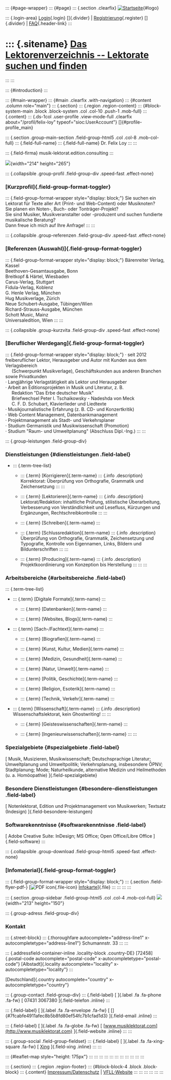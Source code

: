 ::: {#page-wrapper}
::: {#page}
::: {.section .clearfix}
[![Startseite](https://www.lektoren.de/sites/default/files/VfLL_logo.jpg)](/ "Startseite"){#logo}

::: {.login-area}
[Login](/user){.login} []{.divider} \|
[Registrierung](/user/register){.register} []{.divider} \|
[FAQ](/faq-page){.header-link}
:::

::: {.sitename}
[Das Lektorenverzeichnis -- Lektorate suchen und finden](/ "Startseite")
========================================================================
:::
:::

::: {#introduction}
:::

::: {#main-wrapper}
::: {#main .clearfix .with-navigation}
::: {#content .column role="main"}
::: {.section}
::: {.region .region-content}
::: {#block-system-main .block .block-system .col .col-10 .push-1 .mob-full}
::: {.content}
::: {.ds-1col .user-profile .view-mode-full .clearfix about="/profil/felix-loy" typeof="sioc:UserAccount"}
[]{#profile-profile_main}

::: {.section .group-main-section .field-group-html5 .col .col-8 .mob-col-full}
::: {.field-full-name}
::: {.field-full-name}
Dr. Felix Loy
:::
:::

::: {.field-firma}
musik-lektorat.edition.consulting
:::

![](https://www.lektoren.de/sites/default/files/styles/profile-image-full/public/users/profile_img/felix_loy-web.jpg?itok=rWFcQaEn){width="214"
height="265"}

::: {.collapsible .group-profil .field-group-div .speed-fast .effect-none}
### [Kurzprofil]{.field-group-format-toggler}

::: {.field-group-format-wrapper style="display: block;"}
Sie suchen ein Lektorat für Texte aller Art (Print- und Web-Content)
oder Musiknoten?\
Sie planen ein Noten-, Buch- oder Tonträger-Projekt?\
Sie sind Musiker, Musikveranstalter oder -produzent und suchen fundierte
musikalische Beratung?\
Dann freue ich mich auf Ihre Anfrage!
:::
:::

::: {.collapsible .group-referenzen .field-group-div .speed-fast .effect-none}
### [Referenzen (Auswahl)]{.field-group-format-toggler}

::: {.field-group-format-wrapper style="display: block;"}
Bärenreiter Verlag, Kassel\
Beethoven-Gesamtausgabe, Bonn\
Breitkopf & Härtel, Wiesbaden\
Carus-Verlag, Stuttgart\
Fidula-Verlag, Koblenz\
G. Henle Verlag, München\
Hug Musikverlage, Zürich\
Neue Schubert-Ausgabe, Tübingen/Wien\
Richard-Strauss-Ausgabe, München\
Schott Music, Mainz\
Universaledition, Wien
:::
:::

::: {.collapsible .group-kurzvita .field-group-div .speed-fast .effect-none}
### [Beruflicher Werdegang]{.field-group-format-toggler}

::: {.field-group-format-wrapper style="display: block;"}
· seit 2012 freiberuflicher Lektor, Herausgeber und Autor mit Kunden aus
dem Verlagsbereich\
     (Schwerpunkt Musikverlage), Geschäftskunden aus anderen Branchen
sowie Privatkunden\
· Langjährige Verlagstätigkeit als Lektor und Herausgeber\
· Arbeit an Editionsprojekten in Musik und Literatur, z. B.\
     Redaktion \"Das Erbe deutscher Musik\"\
     Briefwechsel Peter I. Tschaikowsky - Nadeshda von Meck\
     C. F. D. Schubart, Klavierlieder und Liedtexte\
· Musikjournalistische Erfahrung (z. B. CD- und Konzertkritik)\
· Web Content Management, Datenbankmanagement\
· Projektmanagement als Stadt- und Verkehrsplaner\
· Studium Germanistik und Musikwissenschaft (Promotion)\
· Studium \"Raum- und Umweltplanung\" (Abschluss Dipl.-Ing.)
:::
:::

::: {.group-leistungen .field-group-div}
### Dienstleistungen {#dienstleistungen .field-label}

-   ::: {.term-tree-list}
    -   ::: {.term}
        [Korrigieren]{.term-name}
        ::: {.info .description}
        Korrektorat: Überprüfung von Orthografie, Grammatik und
        Zeichensetzung
        :::
        :::

    -   ::: {.term}
        [Lektorieren]{.term-name}
        ::: {.info .description}
        Lektorat/Redaktion: inhaltliche Prüfung, stilistische
        Überarbeitung, Verbesserung von Verständlichkeit und Lesefluss,
        Kürzungen und Ergänzungen, Rechtschreibkontrolle
        :::
        :::

    -   ::: {.term}
        [Schreiben]{.term-name}
        :::

    -   ::: {.term}
        [Schlussredaktion]{.term-name}
        ::: {.info .description}
        Überprüfung von Orthografie, Grammatik, Zeichensetzung und
        Typografie, Kontrolle von Eigennamen, Links, Bildern und
        Bildunterschriften
        :::
        :::

    -   ::: {.term}
        [Producing]{.term-name}
        ::: {.info .description}
        Projektkoordinierung von Konzeption bis Herstellung
        :::
        :::
    :::

### Arbeitsbereiche {#arbeitsbereiche .field-label}

::: {.term-tree-list}
-   ::: {.term}
    [Digitale Formate]{.term-name}
    :::

    -   ::: {.term}
        [Datenbanken]{.term-name}
        :::

    -   ::: {.term}
        [Websites, Blogs]{.term-name}
        :::

-   ::: {.term}
    [Sach-/Fachtext]{.term-name}
    :::

    -   ::: {.term}
        [Biografien]{.term-name}
        :::

    -   ::: {.term}
        [Kunst, Kultur, Medien]{.term-name}
        :::

    -   ::: {.term}
        [Medizin, Gesundheit]{.term-name}
        :::

    -   ::: {.term}
        [Natur, Umwelt]{.term-name}
        :::

    -   ::: {.term}
        [Politik, Geschichte]{.term-name}
        :::

    -   ::: {.term}
        [Religion, Esoterik]{.term-name}
        :::

    -   ::: {.term}
        [Technik, Verkehr]{.term-name}
        :::

-   ::: {.term}
    [Wissenschaft]{.term-name}
    ::: {.info .description}
    Wissenschaftslektorat, kein Ghostwriting!
    :::
    :::

    -   ::: {.term}
        [Geisteswissenschaften]{.term-name}
        :::

    -   ::: {.term}
        [Ingenieurwissenschaften]{.term-name}
        :::
:::

### Spezialgebiete {#spezialgebiete .field-label}

[ Musik, Musizieren, Musikwissenschaft; Deutschsprachige Literatur;
Umweltplanung und Umweltpolitik; Verkehrsplanung, insbesondere ÖPNV;
Stadtplanung; Mode; Naturheilkunde, alternative Medizin und Heilmethoden
(u. a. Homöopathie) ]{.field-spezialgebiete}

### Besondere Dienstleistungen {#besondere-dienstleistungen .field-label}

[ Notenlektorat, Edition und Projektmanagement von Musikwerken; Textsatz
(Indesign) ]{.field-besondere-leistungen}

### Softwarekenntnisse {#softwarekenntnisse .field-label}

[ Adobe Creative Suite: InDesign; MS Office; Open Office/Libre Office
]{.field-software}
:::

::: {.collapsible .group-download .field-group-html5 .speed-fast .effect-none}
### [Infomaterial]{.field-group-format-toggler}

::: {.field-group-format-wrapper style="display: block;"}
::: {.section .field-flyer-pdf-}
[![PDF
icon](/modules/file/icons/application-pdf.png "application/pdf"){.file-icon}
[Infokarte](https://www.lektoren.de/sites/default/files/profiles/flyer/dr._felix_loy_infokarte.pdf "dr._felix_loy_infokarte.pdf")]{.file}
:::
:::
:::
:::

::: {.section .group-sidebar .field-group-html5 .col .col-4 .mob-col-full}
![](https://www.lektoren.de/sites/default/files/styles/logo/public/users/profile_logo/loy_logo_schwarz_fuer_netzwerk.jpg?itok=dGQs601P){width="213"
height="150"}

::: {.group-adress .field-group-div}
### Kontakt

::: {.street-block}
::: {.thoroughfare autocomplete="address-line1" x-autocompletetype="address-line1"}
Schumannstr. 33
:::
:::

::: {.addressfield-container-inline .locality-block .country-DE}
[72458]{.postal-code autocomplete="postal-code"
x-autocompletetype="postal-code"} [Albstadt]{.locality
autocomplete="locality" x-autocompletetype="locality"}
:::

[Deutschland]{.country autocomplete="country"
x-autocompletetype="country"}

::: {.group-contact .field-group-div}
::: {.field-label}
[ ]{.label .fa .fa-phone .fa-fw} [ 07431 3067380 ]{.field-telefon
.inline}
:::

::: {.field-label}
[ ]{.label .fa .fa-envelope .fa-fw} [
[]{#7fcabfe4911afec8b5b8fd80ef54fc7b1cfad1d3} ]{.field-email .inline}
:::

::: {.field-label}
[ ]{.label .fa .fa-globe .fa-fw} [
[www.musiklektorat.com](http://www.musiklektorat.com) ]{.field-website
.inline}
:::
:::

::: {.group-social .field-group-fieldset}
::: {.field-label}
[ ]{.label .fa .fa-xing-square .fa-fw} [
[Xing](https://www.xing.com/profile/Felix_Loy) ]{.field-xing .inline}
:::
:::

::: {#leaflet-map style="height: 175px"}
:::
:::
:::
:::
:::
:::
:::
:::
:::
:::
:::

::: {.section}
::: {.region .region-footer}
::: {#block-block-4 .block .block-block}
::: {.content}
[Impressum/Datenschutz](/impressum) \|
[VFLL-Website](http://www.vfll.de)
:::
:::
:::
:::
:::
:::
